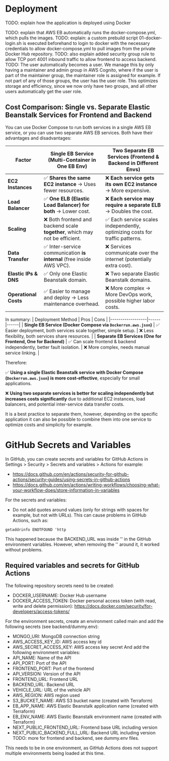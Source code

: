 # Deployment

TODO: explain how the application is deployed using Docker

TODO: explain that AWS EB automatically runs the docker-compose.yml, which pulls the images. 
TODO: explain: a custom prebuild script 01-docker-login.sh is executed beforehand to login to docker with the necessary credentials to allow docker-compose.yml to pull images from the private Docker Hub repository.
TODO: also explain added security group rule to allow TCP port 4001 inbound traffic to allow frontend to access backend.
TODO: The user automatically becomes a user. We manage this by only having a maintainer and admin group in AWS Cognito, where if the user is part of the maintainer group, the maintainer role is assigned for example. If not part of any of those groups, the user has the user role. This optimizes storage and efficiency, since we now only have two groups, and all other users automatically get the user role.




## Cost Comparison: Single vs. Separate Elastic Beanstalk Services for Frontend and Backend
You can use Docker Compose to run both services in a single AWS EB service, or you can use two separate AWS EB services. Both have their advantages and disadvantages:

| Factor | **Single EB Service (Multi-Container in One EB Env)** | **Two Separate EB Services (Frontend & Backend in Different Envs)** |
|--------|--------------------------------------------------|------------------------------------------------------|
| **EC2 Instances** | ✅ **Shares the same EC2 instance** → Uses fewer resources. | ❌ **Each service gets its own EC2 instance** → More expensive. |
| **Load Balancer** | ✅ **One ELB (Elastic Load Balancer) for both** → Lower cost. | ❌ **Each service may require a separate ELB** → Doubles the cost. |
| **Scaling** | ❌ Both frontend and backend scale **together**, which may not be efficient. | ✅ Each service scales independently, optimizing costs for traffic patterns. |
| **Data Transfer** | ✅ Inter-service communication **is internal** (free inside AWS VPC). | ❌ Services communicate over the internet (potentially extra cost). |
| **Elastic IPs & DNS** | ✅ Only one Elastic Beanstalk domain. | ❌ Two separate Elastic Beanstalk domains. |
| **Operational Costs** | ✅ Easier to manage and deploy → Less maintenance overhead. | ❌ More complex → More DevOps work, possible higher labor costs. |

In summary:
| Deployment Method | Pros | Cons |
|------------------|------|------|
| **Single EB Service (Docker Compose via `Dockerrun.aws.json`)** | ✅ Easier deployment, both services scale together, simple setup. | ❌ Less flexibility, both services share resources. |
| **Separate EB Services (One for Frontend, One for Backend)** | ✅ Can scale frontend & backend independently, better fault isolation. | ❌ More complex, needs manual service linking. |

Therefore: 

✅ **Using a single Elastic Beanstalk service with Docker Compose (`Dockerrun.aws.json`) is more cost-effective**, especially for small applications.

❌ **Using two separate services is better for scaling independently but increases costs significantly** due to additional EC2 instances, load balancers, and potential inter-service data transfer costs.

It is a best practice to separate them, however, depending on the specific application it can also be possible to combine them into one service to optimize costs and simplicity for example.


# GitHub Secrets and Variables


In GitHub, you can create secrets and variables for GitHub Actions in Settings > Security > Secrets and variables > Actions for example:
- https://docs.github.com/en/actions/security-for-github-actions/security-guides/using-secrets-in-github-actions
- https://docs.github.com/en/actions/writing-workflows/choosing-what-your-workflow-does/store-information-in-variables 

For the secrets and variables:
- Do not add quotes around values (only for strings with spaces for example, but not with URLs). This can cause problems in GitHub Actions, such as:
```
getaddrinfo ENOTFOUND 'http
```
This happened because the BACKEND_URL was inside '' in the GitHub environment variables. However, when removing the '' around it, it worked without problems.


## Required variables and secrets for GitHub Actions
The following repository secrets need to be created:
- DOCKER_USERNAME: Docker Hub username
- DOCKER_ACCESS_TOKEN: Docker personal access token (with read, write and delete permission): https://docs.docker.com/security/for-developers/access-tokens/

For the environment secrets, create an environment called main and add the following secrets (see backend/dummy.env):
- MONGO_URI: MongoDB connection string
- AWS_ACCESS_KEY_ID: AWS access key id
- AWS_SECRET_ACCESS_KEY: AWS access key secret
And add the following environment variables:
- API_NAME: Name of the API
- API_PORT: Port of the API
- FRONTEND_PORT: Port of the frontend
- API_VERSION: Version of the API
- FRONTEND_URL: Frontend URL
- BACKEND_URL: Backend URL
- VEHICLE_URL: URL of the vehicle API
- AWS_REGION: AWS region used
- S3_BUCKET_NAME: AWS S3 bucket name (created with Terraform)
- EB_APP_NAME: AWS Elastic Beanstalk application name (created with Terraform)
- EB_ENV_NAME: AWS Elastic Beanstalk environment name (created with Terraform)
- NEXT_PUBLIC_FRONTEND_URL: Frontend base URL including version
- NEXT_PUBLIC_BACKEND_FULL_URL: Backend URL including version
TODO: more for frontend and backend, see dummy.env files.

This needs to be in one environment, as GitHub Actions does not support multiple environments being loaded at this time.